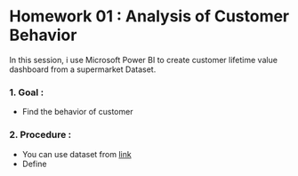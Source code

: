 # Homework 01 : Analysis of Customer Behavior

In this session, i use Microsoft Power BI to create customer lifetime value dashboard from a supermarket Dataset.

### 1. Goal : 
  - Find the behavior of customer

### 2. Procedure :
  - You can use dataset from [link](https://drive.google.com/file/d/1-0sTk_Iw38K-qNeD4y9RB4GWnV65_mGv/view?usp=sharing)
  - Define 
